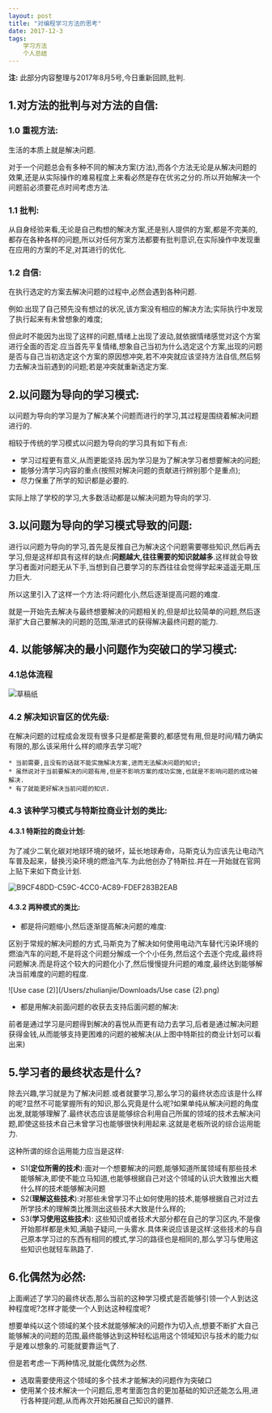 ```yaml
---
layout: post
title: "对编程学习方法的思考"
date: 2017-12-3
tags:
    学习方法
    个人总结
---
```

**注:**
此部分内容整理与2017年8月5号,今日重新回顾,批判.

## 1.对方法的批判与对方法的自信:

### 1.0 重视方法:

生活的本质上就是解决问题.

对于一个问题总会有多种不同的解决方案(方法),而各个方法无论是从解决问题的效果,还是从实际操作的难易程度上来看必然是存在优劣之分的.所以开始解决一个问题前必须要花点时间考虑方法.

### 1.1 批判:

从自身经验来看,无论是自己构想的解决方案,还是别人提供的方案,都是不完美的,都存在各种各样的问题,所以对任何方案方法都要有批判意识,在实际操作中发现重在应用的方案的不足,对其进行的优化.

### 1.2 自信:

在执行选定的方案去解决问题的过程中,必然会遇到各种问题.

例如:出现了自己预先没有想过的状况,该方案没有相应的解决方法;实际执行中发现了执行起来有未曾想象的难度;

但此时不能因为出现了这样的问题,情绪上出现了波动,就依据情绪感觉对这个方案进行全面的否定.应当首先平复情绪,想象自己当初为什么选定这个方案,出现的问题是否与自己当初选定这个方案的原因想冲突,若不冲突就应该坚持方法自信,然后努力去解决当前遇到的问题;若是冲突就重新选定方案.



## 2.以问题为导向的学习模式:

以问题为导向的学习是为了解决某个问题而进行的学习,其过程是围绕着解决问题进行的.

相较于传统的学习模式以问题为导向的学习具有如下有点:

* 学习过程更有意义,从而更能坚持.因为学习是为了解决学习者想要解决的问题;
* 能够分清学习内容的重点(按照对解决问题的贡献进行辨别那个是重点);
* 尽力保重了所学的知识都是必要的.

实际上除了学校的学习,大多数活动都是以解决问题为导向的学习.

## 3.以问题为导向的学习模式导致的问题:

进行以问题为导向的学习,首先是反推自己为解决这个问题需要哪些知识,然后再去学习,但是这样却具有这样的缺点:**问题越大,往往需要的知识就越多**.这样就会导致学习者面对问题无从下手,当想到自己要学习的东西往往会觉得学起来遥遥无期,压力巨大.

所以这里引入了这样一个方法:将问题化小,然后逐渐提高问题的难度.

就是一开始先去解决与最终想要解决的问题相关的,但是却比较简单的问题,然后逐渐扩大自己要解决的问题的范围,渐进式的获得解决最终问题的能力.

## 4. 以能够解决的最小问题作为突破口的学习模式:

### 4.1总体流程

![草稿纸](/Users/zhulianjie/Downloads/草稿纸.png)

### 4.2 解决知识盲区的优先级:

在解决问题的过程成会发现有很多只是都是需要的,都感觉有用,但是时间/精力确实有限的,那么该采用什么样的顺序去学习呢?

	* 当前需要,且没有的话就不能实施解决方案,进而无法解决问题的知识;
	* 虽然说对于当前要解决的问题有用,但是不影响方案的成功实施,也就是不影响问题的成功被解决.
	* 有了就能更好解决当前问题的知识.
### 4.3 该种学习模式与特斯拉商业计划的类比:

#### 4.3.1 特斯拉的商业计划:

为了减少二氧化碳对地球环境的破坏，延长地球寿命，马斯克认为应该先让电动汽车普及起来，替换污染环境的燃油汽车.为此他创办了特斯拉.并在一开始就在官网上贴下来如下商业计划.

![B9CF48DD-C59C-4CC0-AC89-FDEF283B2EAB](/var/folders/2k/q63b1kcj38j4cfrl_fjx6z1c0000gn/T/net.shinyfrog.bear/BearTemp.u1SWQB/B9CF48DD-C59C-4CC0-AC89-FDEF283B2EAB.png)

#### 4.3.2 两种模式的类比:

* 都是将问题缩小,然后逐渐提高解决问题的难度:

区别于常规的解决问题的方式,马斯克为了解决如何使用电动汽车替代污染环境的燃油汽车的问题,不是将这个问题分解成一个个小任务,然后这个去逐个完成,最终将问题解决.而是将这个较大的问题化小了,然后慢慢提升问题的难度,最终达到能够解决当前难度的问题的程度.

![Use case (2)](/Users/zhulianjie/Downloads/Use case (2).png)

* 都是用解决前面问题的收获去支持后面问题的解决:

前者是通过学习是问题得到解决的喜悦从而更有动力去学习,后者是通过解决问题获得金钱,从而能够支持更困难的问题的被解决(从上图中特斯拉的商业计划可以看出来)





## 5.学习者的最终状态是什么?

除去兴趣,学习就是为了解决问题.或者就要学习,那么学习的最终状态应该是什么样的呢?显然不可能掌握所有的知识,那么究竟是什么呢?如果单纯从解决问题的角度出发,就能够理解了.最终状态应该是能够综合利用自己所属的领域的技术去解决问题,即使这些技术自己未曾学习也能够很快利用起来.这就是老板所说的综合运用能力.

这种所谓的综合运用能力应当是这样:

* S1(**定位所需的技术**):面对一个想要解决的问题,能够知道所属领域有那些技术能够解决,即使不能立马知道,也能够根据自己对这个领域的认识大致推出大概什么样的技术能够解决问题
* S2(**理解这些技术**):对那些未曾学习不止如何使用的技术,能够根据自己对过去所学技术的理解类比推测出这些技术大致是什么样的;
* S3(**学习使用这些技术**): 这些知识或者技术大部分都在自己的学习区内,不是像开始那样都是未知,满脑子疑问,一头雾水.具体来说应该是这样:这些技术的与自己原本学习过的东西有相同的模式,学习的路径也是相同的,那么学习与使用这些知识也就轻车熟路了.



## 6.化偶然为必然:

上面阐述了学习的最终状态,那么当前的这种学习模式是否能够引领一个人到达这种程度呢?怎样才能使一个人到达这种程度呢?

想要单纯以这个领域的某个技术就能够解决的问题作为切入点,想要不断扩大自己能够解决的问题的范围,最终能够达到这种轻松运用这个领域知识与技术的能力似乎是难以想象的.可能就要靠运气了.

但是若考虑一下两种情况,就能化偶然为必然.

* 选取需要使用这个领域的多个技术才能解决的问题作为突破口
* 使用某个技术解决一个问题后,思考里面包含的更加基础的知识还能怎么用,进行各种提问题,从而再次开始拓展自己知识的疆界.
